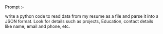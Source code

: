 Prompt :-

write a python code to read data from my resume as a file and parse it into a JSON format. 
Look for details such as projects, Education, contact details like name, email and phone, etc.
